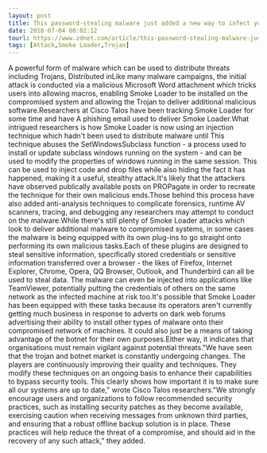 ```yaml
---
layout: post
title: This password-stealing malware just added a new way to infect your PC
date: 2018-07-04 00:02:12
tourl: https://www.zdnet.com/article/this-password-stealing-malware-just-added-a-new-way-to-infect-your-pc/
tags: [Attack,Smoke Loader,Trojan]
---
```

A powerful form of malware which can be used to distribute threats including Trojans, Distributed inLike many malware campaigns, the initial attack is conducted via a malicious Microsoft Word attachment which tricks users into allowing macros, enabling Smoke Loader to be installed on the compromised system and allowing the Trojan to deliver additional malicious software.Researchers at Cisco Talos have been tracking Smoke Loader for some time and have A phishing email used to deliver Smoke Loader.What intrigued researchers is how Smoke Loader is now using an injection technique which hadn't been used to distribute malware until This technique abuses the SetWindowsSubclass function - a process used to install or update subclass windows running on the system - and can be used to modify the properties of windows running in the same session. This can be used to inject code and drop files while also hiding the fact it has happened, making it a useful, stealthy attack.It's likely that the attackers have observed publically available posts on PROPagate in order to recreate the technique for their own malicious ends.Those behind this process have also added anti-analysis techniques to complicate forensics, runtime AV scanners, tracing, and debugging any researchers may attempt to conduct on the malware.While there's still plenty of Smoke Loader attacks which look to deliver additional malware to compromised systems, in some cases the malware is being equipped with its own plug-ins to go straight onto performing its own malicious tasks.Each of these plugins are designed to steal sensitive information, specifically stored credentials or sensitive information transferred over a browser - the likes of Firefox, Internet Explorer, Chrome, Opera, QQ Browser, Outlook, and Thunderbird can all be used to steal data. The malware can even be injected into applications like TeamViewer, potentially putting the credentials of others on the same network as the infected machine at risk too.It's possible that Smoke Loader has been equipped with these tasks because its operators aren't currently getting much business in response to adverts on dark web forums advertising their ability to install other types of malware onto their compromised network of machines. It could also just be a means of taking advantage of the botnet for their own purposes.Either way, it indicates that organisations must remain vigilant against potential threats."We have seen that the trojan and botnet market is constantly undergoing changes. The players are continuously improving their quality and techniques. They modify these techniques on an ongoing basis to enhance their capabilities to bypass security tools. This clearly shows how important it is to make sure all our systems are up to date," wrote Cisco Talos researchers."We strongly encourage users and organizations to follow recommended security practices, such as installing security patches as they become available, exercising caution when receiving messages from unknown third parties, and ensuring that a robust offline backup solution is in place. These practices will help reduce the threat of a compromise, and should aid in the recovery of any such attack," they added.